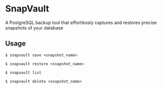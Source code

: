 # SnapVault
A PostgreSQL backup tool that effortlessly captures and restores precise snapshots of your database


## Usage
```shell
$ snapvault save <snapshot_name> 
```
```shell
$ snapvault restore <snapshot_name>
```
```shell
$ snapvault list
```
```shell
$ snapvault delete <snapshot_name>
```
